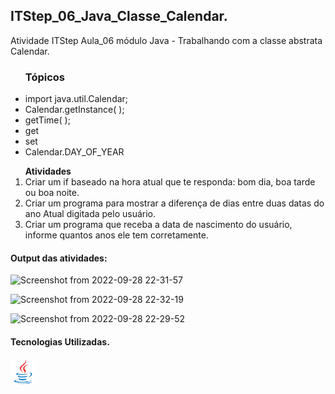 <h2>ITStep_06_Java_Classe_Calendar.</h2>
<p>Atividade ITStep Aula_06 módulo Java -  Trabalhando com a classe abstrata Calendar.</p>

<ul><h3>Tópicos</h3>
<li>import java.util.Calendar;</li>
<li>Calendar.getInstance( );</li>
<li>getTime( );</li>
<li>get</li>
<li>set</li>
<li>Calendar.DAY_OF_YEAR</li>
</ul>

<ol><b>Atividades</b>
<li>Criar um if baseado na hora atual que te responda: bom dia, boa tarde ou boa noite.</li>
<li>Criar um programa para mostrar a diferença de dias entre duas datas do ano Atual digitada pelo usuário.</li>
<li>Criar um programa que receba a data de nascimento do usuário, informe quantos anos ele tem corretamente.</li>
</ol>

<h4>Output das atividades:</h4>

![Screenshot from 2022-09-28 22-31-57](https://user-images.githubusercontent.com/78119622/192918310-23b85642-0299-48a8-8c9f-75b2bd2692ab.png)

![Screenshot from 2022-09-28 22-32-19](https://user-images.githubusercontent.com/78119622/192918324-8a519f42-59d2-465e-b264-a7ba5e701686.png)


![Screenshot from 2022-09-28 22-29-52](https://user-images.githubusercontent.com/78119622/192918188-507dc60b-2c68-4edf-a33e-1459ae1c33b1.png)

<h4>Tecnologias Utilizadas.</h4>
 
<p align="left">
<a href="https://www.java.com" target="_blank" rel="noreferrer"> <img src="https://raw.githubusercontent.com/devicons/devicon/master/icons/java/java-original.svg" alt="java" width="40" height="40"/> </a> </p> 
